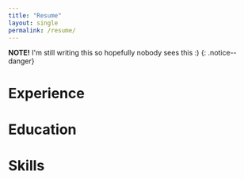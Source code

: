 ```yaml
---
title: "Resume"
layout: single
permalink: /resume/
---
```


**NOTE!** I'm still writing this so hopefully nobody sees this :)
{: .notice--danger}

# Experience

# Education

# Skills 

